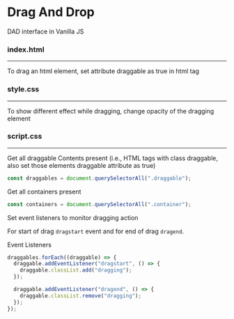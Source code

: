 # Drag And Drop

DAD interface in Vanilla JS

### index.html
------

To drag an html element, set attribute draggable as true in html tag

### style.css
------

To show different effect while dragging, change opacity of the dragging element

### script.css
------

Get all draggable Contents present (i.e., HTML tags with class draggable, also set those elements draggable attribute as true)

```javascript
const draggables = document.querySelectorAll(".draggable");
```

Get all containers present 

```javascript
const containers = document.querySelectorAll(".container");
```

Set event listeners to monitor dragging action

For start of drag `dragstart` event and for end of drag `dragend`.

Event Listeners

```javascript
draggables.forEach((draggable) => {
  draggable.addEventListener("dragstart", () => {
    draggable.classList.add("dragging");
  });

  draggable.addEventListener("dragend", () => {
    draggable.classList.remove("dragging");
  });
});
```

